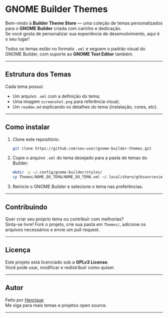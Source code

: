 
# GNOME Builder Themes

Bem-vindo à **Builder Theme Store** — uma coleção de temas personalizados para o **GNOME Builder** criada com carinho e dedicação.  
Se você gosta de personalizar sua experiência de desenvolvimento, aqui é o seu lugar!

Todos os temas estão no formato `.xml` e seguem o padrão visual do GNOME Builder, com suporte ao **GNOME Text Editor** também.

---

## Estrutura dos Temas

Cada tema possui:
- Um arquivo `.xml` com a definição do tema;
- Uma imagem `screenshot.png` para referência visual;
- Um `readme.md` explicando os detalhes do tema (instalação, cores, etc).

---

## Como instalar

1. Clone este repositório:
   ```bash
   git clone https://github.com/seu-user/gnome-builder-themes.git
   ```

2. Copie o arquivo `.xml` do tema desejado para a pasta de temas do Builder:
   ```bash
   mkdir -p ~/.config/gnome-builder/styles/
   cp Themes/NOME_DO_TEMA/NOME_DO_TEMA.xml ~/.local/share/gtksourceview-5/styles
   ```

3. Reinicie o GNOME Builder e selecione o tema nas preferências.

---

## Contribuindo

Quer criar seu próprio tema ou contribuir com melhorias?  
Sinta-se livre! Fork o projeto, crie sua pasta em `Themes/`, adicione os arquivos necessários e envie um pull request.

---

## Licença

Este projeto está licenciado sob a **GPLv3 License**.  
Você pode usar, modificar e redistribuir como quiser.

---

## Autor

Feito por [Henrique](https://github.com/Henriquehnnm)  
Me siga para mais temas e projetos open source.

---
